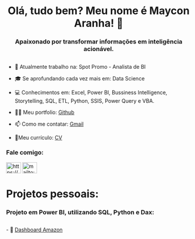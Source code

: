 <h1 align="center">Olá, tudo bem? Meu nome é Maycon Aranha! 👋</h1>
<h3 align="center">Apaixonado por transformar informações em inteligência acionável.</h3>

<h2 align="center"></h2>

- 🔭 Atualmente trabalho na: Spot Promo - Analista de BI 

- 🎓 Se aprofundando cada vez mais em: Data Science

- 💻 Conhecimentos em: Excel, Power BI, Bussiness Intelligence, Storytelling, SQL, ETL, Python, SSIS, Power Query e VBA.

- 👨‍💻 Meu portfolio: <a href="https://github.com/mayconaranha">Github</a>

- 📫 Como me contatar: <a href="maicodob@gmail.com">Gmail</a>

- 📄Meu currículo: <a href="https://drive.google.com/file/d/1rH0kw-7MNyCv_HcI9WSDEondpg74Ethp/view">CV</a>


<h3 align="left">Fale comigo:</h3>
<p align="left">
<a href="https://www.linkedin.com/in/maycon-henrique-aranha-da-silva-319b87193/" target="blank"><img align="center" src="https://upload.wikimedia.org/wikipedia/commons/8/81/LinkedIn_icon.svg" alt="https://www.linkedin.com/in/maycon-henrique-aranha-da-silva-319b87193/" height="30" width="40" /></a>
<a href="mailto:maicodob@gmail.com?" target="blank"><img align="center" src="https://www.svgrepo.com/show/303161/gmail-icon-logo.svg" alt="mailto:maicodob@gmail.com?" height="30" width="40" /></a>
</p>

<h1 align="left">Projetos pessoais:</h1>
<h3 align="left">Projeto em Power BI, utilizando SQL, Python e Dax:</h3>
<h2 align="center"></h2>
- 🎯 <a href="https://github.com/mayconaranha/Dashboard-Amazon">Dashboard Amazon</a>
